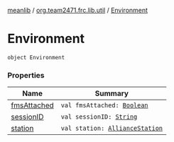 [meanlib](../../index.md) / [org.team2471.frc.lib.util](../index.md) / [Environment](./index.md)

# Environment

`object Environment`

### Properties

| Name | Summary |
|---|---|
| [fmsAttached](fms-attached.md) | `val fmsAttached: `[`Boolean`](https://kotlinlang.org/api/latest/jvm/stdlib/kotlin/-boolean/index.html) |
| [sessionID](session-i-d.md) | `val sessionID: `[`String`](https://kotlinlang.org/api/latest/jvm/stdlib/kotlin/-string/index.html) |
| [station](station.md) | `val station: `[`AllianceStation`](../-alliance-station/index.md) |
